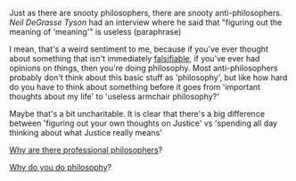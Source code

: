 Just as there are snooty philosophers, there are snooty anti-philosophers. *Neil DeGrasse Tyson* had an interview where he said that "figuring out the meaning of 'meaning'" is useless (paraphrase)

I mean, that's a weird sentiment to me, because if you've ever thought about something that isn't immediately [falsifiable](falsifiable.md), if you've ever had opinions on things, then you're doing philosophy. Most anti-philosophers probably don't think about this basic stuff as 'philosophy', but like how hard do you have to think about something before it goes from 'important thoughts about my life' to 'useless armchair philosophy?'

Maybe that's a bit uncharitable. It is clear that there's a big difference between 'figuring out your own thoughts on Justice' vs 'spending all day thinking about what Justice really means'

[Why are there professional philosophers](Why%20are%20there%20professional%20philosophers.md)?

[Why do you do philosophy](Why%20do%20you%20do%20philosophy.md)?
